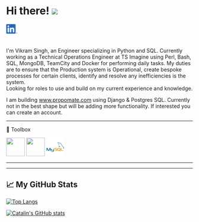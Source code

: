 
<!---
VikramMSingh/VikramMSingh is a ✨ special ✨ repository because its `README.md` (this file) appears on your GitHub profile.
You can click the Preview link to take a look at your changes.
--->
<h1> Hi there! <img src="https://raw.githubusercontent.com/MartinHeinz/MartinHeinz/master/wave.gif" width="30px"></h1>
<section id="downloads" class="clearfix">
          <a href="https://www.linkedin.com/in/vikramsingh11/" id="view-on-linkedin" class="button"><img src="https://github.com/VikramMSingh/VikramMSingh.github.io/blob/master/images/LI-In-Bug.png" width="30px"></a>
</section>
<br>
<br>
<a> I'm Vikram Singh, an Engineer specializing in Python and SQL. Currently working as a Technical Operations Engineer at TS Imagine using Perl, Bash, SQL, MongoDB, TeamCity and Docker for performing daily tasks. My duties are to ensure that the Production system is Operational, create bespoke processes for certain clients, identify and resolve any inefficiencies is the system. </a> 
<br>
<a> Looking for roles to use and build on my current experience and knowledge. </a>

I am building www.propomate.com using Django & Postgres SQL. Currently not in the best shape but will be adding more functionality. If interested you can create an account. 

---

🧰 Toolbox

<img src="https://cdn.worldvectorlogo.com/logos/python-5.svg" width="50" height="50" /> <img src="https://cdn.worldvectorlogo.com/logos/django-community.svg" width="50" height="50" /> <img src="https://github.com/devicons/devicon/blob/master/icons/mysql/mysql-original-wordmark.svg" width="50" height="50" />

---

---

## &#x1f4c8; My GitHub Stats

[![Top Langs](https://github-readme-stats.vercel.app/api/top-langs/?username=VikramMSingh&hide=java,html,css&theme=radical)](https://github.com/anuraghazra/github-readme-stats)

[![Catalin's GitHub stats](https://github-readme-stats.vercel.app/api?username=VikramMSingh&theme=radical)](https://github.com/anuraghazra/github-readme-stats)
